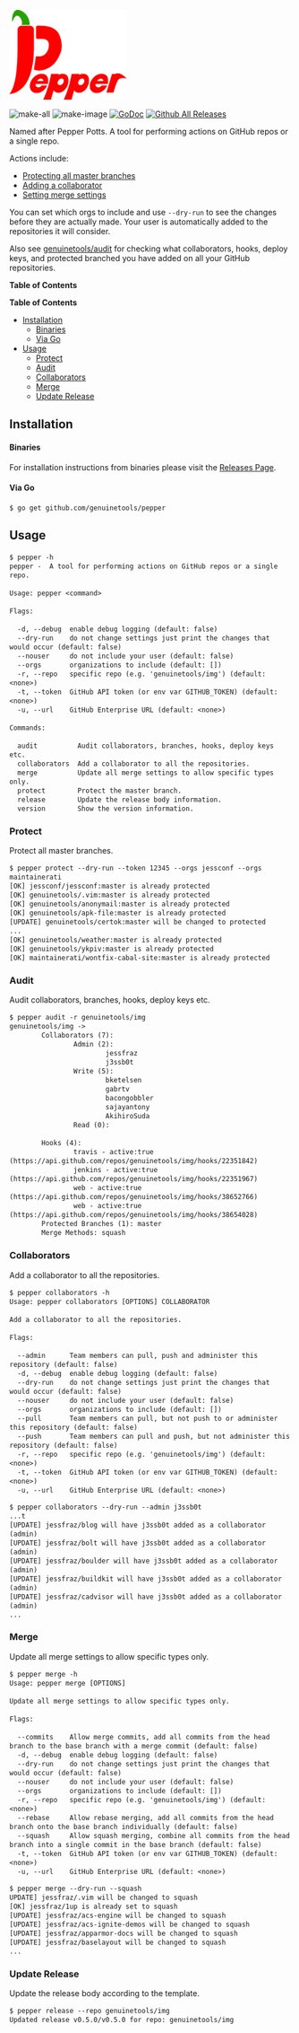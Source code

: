 <p align="left"><img src="logo/horizontal.png" alt="pepper" height="160px"></p>

![make-all](https://github.com/genuinetools/pepper/workflows/make%20all/badge.svg)
![make-image](https://github.com/genuinetools/pepper/workflows/make%20image/badge.svg)
[![GoDoc](https://img.shields.io/badge/godoc-reference-5272B4.svg?style=for-the-badge)](https://godoc.org/github.com/genuinetools/pepper)
[![Github All Releases](https://img.shields.io/github/downloads/genuinetools/pepper/total.svg?style=for-the-badge)](https://github.com/genuinetools/pepper/releases)

Named after Pepper Potts.  A tool for performing actions on GitHub repos or a single repo. 

Actions include:

- [Protecting all master branches](#protect)
- [Adding a collaborator](#collaborators)
- [Setting merge settings](#merge)

You can set which orgs to include and use `--dry-run` to see the
changes before they are actually made. Your user is automatically added to the
repositories it will consider.

Also see [genuinetools/audit](https://github.com/genuinetools/audit) for checking what
collaborators, hooks, deploy keys, and protected branched you have added on
all your GitHub repositories.

**Table of Contents**

<!-- START doctoc generated TOC please keep comment here to allow auto update -->
<!-- DON'T EDIT THIS SECTION, INSTEAD RE-RUN doctoc TO UPDATE -->
**Table of Contents**

- [Installation](#installation)
    - [Binaries](#binaries)
    - [Via Go](#via-go)
- [Usage](#usage)
  - [Protect](#protect)
  - [Audit](#audit)
  - [Collaborators](#collaborators)
  - [Merge](#merge)
  - [Update Release](#update-release)

<!-- END doctoc generated TOC please keep comment here to allow auto update -->

## Installation

#### Binaries

For installation instructions from binaries please visit the [Releases Page](https://github.com/genuinetools/pepper/releases).

#### Via Go

```console
$ go get github.com/genuinetools/pepper
```

## Usage

```console
$ pepper -h
pepper -  A tool for performing actions on GitHub repos or a single repo.

Usage: pepper <command>

Flags:

  -d, --debug  enable debug logging (default: false)
  --dry-run    do not change settings just print the changes that would occur (default: false)
  --nouser     do not include your user (default: false)
  --orgs       organizations to include (default: [])
  -r, --repo   specific repo (e.g. 'genuinetools/img') (default: <none>)
  -t, --token  GitHub API token (or env var GITHUB_TOKEN) (default: <none>)
  -u, --url    GitHub Enterprise URL (default: <none>)

Commands:

  audit          Audit collaborators, branches, hooks, deploy keys etc.
  collaborators  Add a collaborator to all the repositories.
  merge          Update all merge settings to allow specific types only.
  protect        Protect the master branch.
  release        Update the release body information.
  version        Show the version information.
```

### Protect

Protect all master branches.

```console
$ pepper protect --dry-run --token 12345 --orgs jessconf --orgs maintainerati
[OK] jessconf/jessconf:master is already protected
[OK] genuinetools/.vim:master is already protected
[OK] genuinetools/anonymail:master is already protected
[OK] genuinetools/apk-file:master is already protected
[UPDATE] genuinetools/certok:master will be changed to protected
...
[OK] genuinetools/weather:master is already protected
[OK] genuinetools/ykpiv:master is already protected
[OK] maintainerati/wontfix-cabal-site:master is already protected
```

### Audit

Audit collaborators, branches, hooks, deploy keys etc.

```console
$ pepper audit -r genuinetools/img
genuinetools/img -> 
        Collaborators (7):
                Admin (2):
                        jessfraz
                        j3ssb0t
                Write (5):
                        bketelsen
                        gabrtv
                        bacongobbler
                        sajayantony
                        AkihiroSuda
                Read (0):

        Hooks (4):
                travis - active:true (https://api.github.com/repos/genuinetools/img/hooks/22351842)
                jenkins - active:true (https://api.github.com/repos/genuinetools/img/hooks/22351967)
                web - active:true (https://api.github.com/repos/genuinetools/img/hooks/38652766)
                web - active:true (https://api.github.com/repos/genuinetools/img/hooks/38654028)
        Protected Branches (1): master
        Merge Methods: squash
```


### Collaborators

Add a collaborator to all the repositories.

```console
$ pepper collaborators -h
Usage: pepper collaborators [OPTIONS] COLLABORATOR

Add a collaborator to all the repositories.

Flags:

  --admin      Team members can pull, push and administer this repository (default: false)
  -d, --debug  enable debug logging (default: false)
  --dry-run    do not change settings just print the changes that would occur (default: false)
  --nouser     do not include your user (default: false)
  --orgs       organizations to include (default: [])
  --pull       Team members can pull, but not push to or administer this repository (default: false)
  --push       Team members can pull and push, but not administer this repository (default: false)
  -r, --repo   specific repo (e.g. 'genuinetools/img') (default: <none>)
  -t, --token  GitHub API token (or env var GITHUB_TOKEN) (default: <none>)
  -u, --url    GitHub Enterprise URL (default: <none>)
```

```console
$ pepper collaborators --dry-run --admin j3ssb0t
...t 
[UPDATE] jessfraz/blog will have j3ssb0t added as a collaborator (admin)
[UPDATE] jessfraz/bolt will have j3ssb0t added as a collaborator (admin)
[UPDATE] jessfraz/boulder will have j3ssb0t added as a collaborator (admin)
[UPDATE] jessfraz/buildkit will have j3ssb0t added as a collaborator (admin)
[UPDATE] jessfraz/cadvisor will have j3ssb0t added as a collaborator (admin)
...
```

### Merge

Update all merge settings to allow specific types only.

```console
$ pepper merge -h
Usage: pepper merge [OPTIONS]

Update all merge settings to allow specific types only.

Flags:

  --commits    Allow merge commits, add all commits from the head branch to the base branch with a merge commit (default: false)
  -d, --debug  enable debug logging (default: false)
  --dry-run    do not change settings just print the changes that would occur (default: false)
  --nouser     do not include your user (default: false)
  --orgs       organizations to include (default: [])
  -r, --repo   specific repo (e.g. 'genuinetools/img') (default: <none>)
  --rebase     Allow rebase merging, add all commits from the head branch onto the base branch individually (default: false)
  --squash     Allow squash merging, combine all commits from the head branch into a single commit in the base branch (default: false)
  -t, --token  GitHub API token (or env var GITHUB_TOKEN) (default: <none>)
  -u, --url    GitHub Enterprise URL (default: <none>)
```

```console
$ pepper merge --dry-run --squash
UPDATE] jessfraz/.vim will be changed to squash
[OK] jessfraz/1up is already set to squash
[UPDATE] jessfraz/acs-engine will be changed to squash
[UPDATE] jessfraz/acs-ignite-demos will be changed to squash
[UPDATE] jessfraz/apparmor-docs will be changed to squash
[UPDATE] jessfraz/baselayout will be changed to squash
...
```

### Update Release

Update the release body according to the template.

```console
$ pepper release --repo genuinetools/img
Updated release v0.5.0/v0.5.0 for repo: genuinetools/img
```
